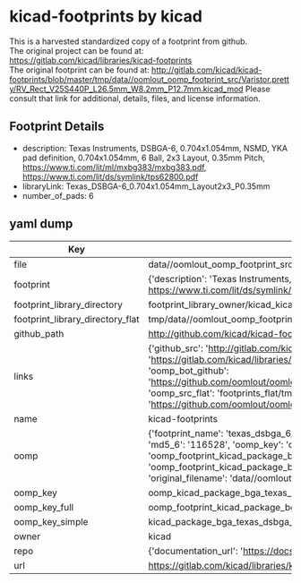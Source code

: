 # kicad-footprints by kicad  
This is a harvested standardized copy of a footprint from github.  
The original project can be found at:  
https://gitlab.com/kicad/libraries/kicad-footprints  
The original footprint can be found at:
http://gitlab.com/kicad/kicad-footprints/blob/master/tmp/data//oomlout_oomp_footprint_src/Varistor.pretty/RV_Rect_V25S440P_L26.5mm_W8.2mm_P12.7mm.kicad_mod
Please consult that link for additional, details, files, and license information.  
## Footprint Details
* description: Texas Instruments, DSBGA-6, 0.704x1.054mm, NSMD, YKA pad definition, 0.704x1.054mm, 6 Ball, 2x3 Layout, 0.35mm Pitch, https://www.ti.com/lit/ml/mxbg383/mxbg383.pdf, https://www.ti.com/lit/ds/symlink/tps62800.pdf  
* libraryLink: Texas_DSBGA-6_0.704x1.054mm_Layout2x3_P0.35mm  
* number_of_pads: 6  
## yaml dump  
| Key | Value |  
| --- | --- |  
| file | data//oomlout_oomp_footprint_src/kicad-footprints/Package_BGA.pretty/Texas_DSBGA-6_0.704x1.054mm_Layout2x3_P0.35mm.kicad_mod |  
| footprint | {'description': 'Texas Instruments, DSBGA-6, 0.704x1.054mm, NSMD, YKA pad definition, 0.704x1.054mm, 6 Ball, 2x3 Layout, 0.35mm Pitch, https://www.ti.com/lit/ml/mxbg383/mxbg383.pdf, https://www.ti.com/lit/ds/symlink/tps62800.pdf', 'libraryLink': 'Texas_DSBGA-6_0.704x1.054mm_Layout2x3_P0.35mm', 'number_of_pads': 6} |  
| footprint_library_directory | footprint_library_owner/kicad_kicad-footprints/ |  
| footprint_library_directory_flat | tmp/data//oomlout_oomp_footprint_src/footprints_flat/kicad_package_bga_texas_dsbga_6_0_704x1_054mm_layout2x3_p0_35mm/working |  
| github_path | http://github.com/kicad/kicad-footprints/blob/master/tmp/data//oomlout_oomp_footprint_src/Package_BGA.pretty/Texas_DSBGA-6_0.704x1.054mm_Layout2x3_P0.35mm.kicad_mod |  
| links | {'github_src': 'http://gitlab.com/kicad/kicad-footprints/blob/master/tmp/data//oomlout_oomp_footprint_src/Varistor.pretty/RV_Rect_V25S440P_L26.5mm_W8.2mm_P12.7mm.kicad_mod', 'github_src_repo': 'https://gitlab.com/kicad/libraries/kicad-footprints', 'oomp_bot': 'tmp/data//oomlout_oomp_footprint_src/footprints/kicad_package_bga_texas_dsbga_6_0_704x1_054mm_layout2x3_p0_35mm/working', 'oomp_bot_github': 'https://github.com/oomlout/oomlout_oomp_footprint_bot/tree/main/tmp/data//oomlout_oomp_footprint_src/footprints/kicad_package_bga_texas_dsbga_6_0_704x1_054mm_layout2x3_p0_35mm/working', 'oomp_src_flat': 'footprints_flat/tmp/data//oomlout_oomp_footprint_src/footprints_flat/kicad_package_bga_texas_dsbga_6_0_704x1_054mm_layout2x3_p0_35mm/working', 'oomp_src_flat_github': 'https://github.com/oomlout/oomlout_oomp_footprint_src/tree/main/tmp/data//oomlout_oomp_footprint_src/footprints_flat/kicad_package_bga_texas_dsbga_6_0_704x1_054mm_layout2x3_p0_35mm/working'} |  
| name | kicad-footprints |  
| oomp | {'footprint_name': 'texas_dsbga_6_0_704x1_054mm_layout2x3_p0_35mm', 'library_name': 'package_bga', 'md5': '1165283f0695ddec00154da2cf0e7885', 'md5_10': '1165283f06', 'md5_5': '11652', 'md5_6': '116528', 'oomp_key': 'oomp_kicad_package_bga_texas_dsbga_6_0_704x1_054mm_layout2x3_p0_35mm', 'oomp_key_extra': 'oomp_footprint_kicad_package_bga_texas_dsbga_6_0_704x1_054mm_layout2x3_p0_35mm', 'oomp_key_full': 'oomp_footprint_kicad_package_bga_texas_dsbga_6_0_704x1_054mm_layout2x3_p0_35mm_116528', 'oomp_key_simple': 'kicad_package_bga_texas_dsbga_6_0_704x1_054mm_layout2x3_p0_35mm', 'original_filename': 'data//oomlout_oomp_footprint_src/kicad-footprints/Package_BGA.pretty/Texas_DSBGA-6_0.704x1.054mm_Layout2x3_P0.35mm.kicad_mod', 'owner_name': 'kicad'} |  
| oomp_key | oomp_kicad_package_bga_texas_dsbga_6_0_704x1_054mm_layout2x3_p0_35mm |  
| oomp_key_full | oomp_footprint_kicad_package_bga_texas_dsbga_6_0_704x1_054mm_layout2x3_p0_35mm |  
| oomp_key_simple | kicad_package_bga_texas_dsbga_6_0_704x1_054mm_layout2x3_p0_35mm |  
| owner | kicad |  
| repo | {'documentation_url': 'https://docs.github.com/rest/repos/repos#get-a-repository', 'message': 'Not Found'} |  
| url | https://gitlab.com/kicad/libraries/kicad-footprints |  

